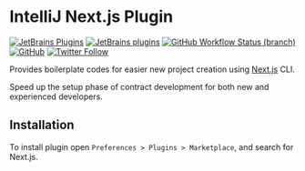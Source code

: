 # IntelliJ Next.js Plugin

[![JetBrains Plugins](https://img.shields.io/jetbrains/plugin/v/00000-nextjs)](https://plugins.jetbrains.com/plugin/00000-nextjs)
[![JetBrains plugins](https://img.shields.io/jetbrains/plugin/d/00000-nextjs)](https://plugins.jetbrains.com/plugin/00000-nextjs/versions)
[![GitHub Workflow Status (branch)](https://img.shields.io/github/workflow/status/nekofar/intellij-nextjs/Build/master)](https://github.com/nekofar/intellij-nextjs/actions/workflows/build.yml)
[![GitHub](https://img.shields.io/github/license/nekofar/intellij-nextjs)](https://github.com/nekofar/intellij-nextjs/blob/master/LICENSE)
[![Twitter Follow](https://img.shields.io/twitter/follow/nekofar?style=flat)](https://twitter.com/nekofar)

<!-- Plugin description -->
Provides boilerplate codes for easier new project creation using [Next.js](https://nextjs.org) CLI.

Speed up the setup phase of contract development for both new and experienced developers.
<!-- Plugin description end -->

## Installation

To install plugin open `Preferences > Plugins > Marketplace`, and search for Next.js.
